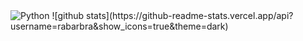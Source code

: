<img alt="Python" src="https://unpkg.com/simple-icons@v7/icons/python.svg">
![github stats](https://github-readme-stats.vercel.app/api?username=rabarbra&show_icons=true&theme=dark)
